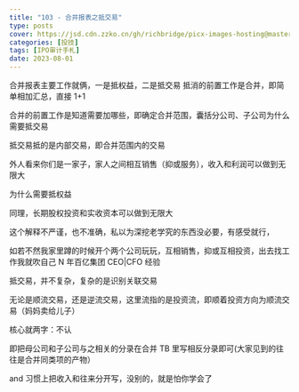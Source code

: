 ```yaml
---
title: "103 - 合并报表之抵交易"
type: posts
cover: https://jsd.cdn.zzko.cn/gh/richbridge/picx-images-hosting@master/thumbnail/audit.png
categories: [投技]
tags: [IPO审计手札]
date: 2023-08-01
---
```

合并报表主要工作就俩，一是抵权益，二是抵交易 抵消的前置工作是合并，即简单相加汇总，直接 1+1

合并的前置工作是知道需要加哪些，即确定合并范围，囊括分公司、子公司为什么需要抵交易

抵交易抵的是内部交易，即合并范围内的交易

外人看来你们是一家子，家人之间相互销售（抑或服务），收入和利润可以做到无限大

为什么需要抵权益

同理，长期股权投资和实收资本可以做到无限大

这个解释不严谨，也不准确，私以为深挖老学究的东西没必要，有感受就行，

  

如若不然我家里蹲的时候开个两个公司玩玩，互相销售，抑或互相投资，出去找工作我就吹自己 N 年百亿集团 CEO|CFO 经验

抵交易，并不复杂，复杂的是识别关联交易

无论是顺流交易，还是逆流交易，这里流指的是投资流，即顺着投资方向为顺流交易（妈妈卖给儿子）

核心就两字：不认

即把母公司和子公司与之相关的分录在合并 TB 里写相反分录即可(大家见到的往往是合并同类项的产物）

and 习惯上把收入和往来分开写，没别的，就是怕你学会了